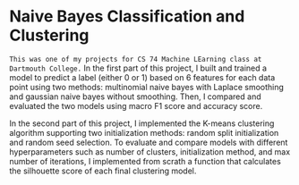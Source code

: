 # Naive Bayes Classification and Clustering
`This was one of my projects for CS 74 Machine LEarning class at Dartmouth College.`
In the first part of this project, I built and trained a model to predict a label (either 0 or 1) based on 6 features for each data point using two methods: multinomial naive bayes with Laplace smoothing and gaussian naive bayes without smoothing. Then, I compared and evaluated the two models using macro F1 score and accuracy score.

In the second part of this project, I implemented the K-means clustering algorithm supporting two initialization methods: random split initialization and random seed selection. To evaluate and compare models with different hyperparameters such as number of clusters, initialization method, and max number of iterations, I implemented from scrath a function that calculates the silhouette score of each final clustering model.
